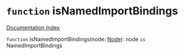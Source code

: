 # `function` isNamedImportBindings

[Documentation Index](../README.md)

`function` isNamedImportBindings(node: [Node](../private.interface.Node/README.md)): node `is` NamedImportBindings